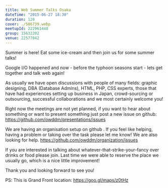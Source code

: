 ```yaml
---
title: Web Summer Talks Osaka
dateTime: "2015-06-27 18:30"
duration: 120
cover: ./506739.webp
meetupId: 222961448
group: 15632202
venue: 22577042
---
```


Summer is here! Eat some ice-cream and then join us for some summer talks!

Google I/O happened and now - before the typhoon seasons start - lets get together and talk web again!

As usually we have open discussions with people of many fields: graphic designing, DBA (Database Admins), HTML, PHP, CSS experts, those that have had experiences setting up business in Japan, crowd-sourcing or outsourcing, successful collaborations and we most certainly welcome you!

Right now the meetings are not yet planned, if you want to hear about something or want to present something just post a new issue on github: https://github.com/owddm/presentations/issues

We are having an organisation setup on github . If you feel like helping, having a problem or taking over the task please let me know! We are also looking for help. https://github.com/owddm/organization/issues

If you are interested in talking about whatever-that-strike-your-fancy over drinks or food please join. Last time we were able to reserve the place we usually go, which is a nice little improvement!

Thank you and looking forward to see you!

PS: This is Grand Front location: https://goo.gl/maps/z0tHz
